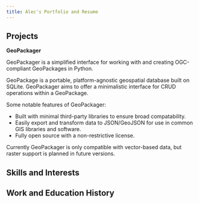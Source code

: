 ```yaml
---
title: Alec's Portfolio and Resume
---
```

## Projects

**GeoPackager**

GeoPackager is a simplified interface for working with and creating OGC-compliant GeoPackages in Python.

GeoPackage is a portable, platform-agnostic geospatial database built on SQLite. GeoPackager aims to offer a minimalistic interface for CRUD operations within a GeoPackage. 

Some notable features of GeoPackager:
- Built with minimal third-party libraries to ensure broad compatability.
- Easily export and transform data to JSON/GeoJSON for use in common GIS libraries and software.
- Fully open source with a non-restrictive license.

Currently GeoPackager is only compatible with vector-based data, but raster support is planned in future versions.


## Skills and Interests

## Work and Education History
